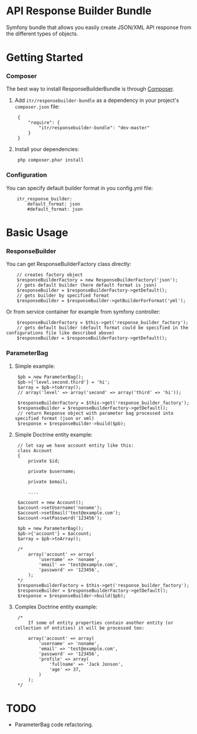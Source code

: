 API Response Builder Bundle
===========================
Symfony bundle that allows you easily create JSON/XML API response from the different types of objects.

Getting Started
============
### Composer

The best way to install ResponseBuilderBundle is through [Composer](http://getcomposer.org).

1. Add ``itr/responsebuilder-bundle`` as a dependency in your project's ``composer.json`` file:

        {
            "require": {
                "itr/responsebuilder-bundle": "dev-master"
            }
        }

2. Install your dependencies:

        php composer.phar install

### Configuration

You can specify default builder format in you config.yml file:

        itr_response_builder:
            default_format: json
            #default_format: json

Basic Usage
===========
### ResponseBuilder

You can get ResponseBuilderFactory class directly:

        // creates factory object
        $responseBuilderFactory = new ResponseBuilderFactory('json');
        // gets default builder (here default format is json)
        $responseBuilder = $responseBuilderFactory->getDefault();
        // gets builder by specified format
        $responseBuilder = $responseBuilder->getBuilderForFormat('yml');

Or from service container for example from symfony controller:

        $responseBuilderFactory = $this->get('response_builder_factory');
        // gets default builder (default format could be specified in the configurations file like described above)
        $responseBuilder = $responseBuilderFactory->getDefault();

### ParameterBag

1. Simple example:

        $pb = new ParameterBag();
        $pb->{'level.second.third'} = 'hi';
        $array = $pb->toArray();
        // array('level' => array('second' => array('third' => 'hi'));

        $responseBuilderFactory = $this->get('response_builder_factory');
        $responseBuilder = $responseBuilderFactory->getDefault();
        // return Response object with parameter bag processed into specified format (json or xml)
        $response = $responseBuilder->build($pb);

2. Simple Doctrine entity example:

        // let say we have account entity like this:
        class Account
        {
            private $id;

            private $username;

            private $email;

            ....

        $account = new Account();
        $account->setUsername('noname');
        $account->setEmail('test@example.com');
        $account->setPassword('123456');

        $pb = new ParameterBag();
        $pb->{'account'} = $account;
        $array = $pb->toArray();

        /*
            array('account' => array(
                'username' => 'noname',
                'email' => 'test@example.com',
                'password' => '123456',
            );
        */
        $responseBuilderFactory = $this->get('response_builder_factory');
        $responseBuilder = $responseBuilderFactory->getDefault();
        $response = $responseBuilder->build($pb);


2. Complex Doctrine entity example:

        /*
            If some of entity properties contain another entity (or collection of entities) it will be processed too:

            array('account' => array(
                'username' => 'noname',
                'email' => 'test@example.com',
                'password' => '123456',
                'profile' => array(
                    'fullname' => 'Jack Jonson',
                    'age' => 37,
                )
            );
        */

TODO
====
-   ParameterBag code refactoring.